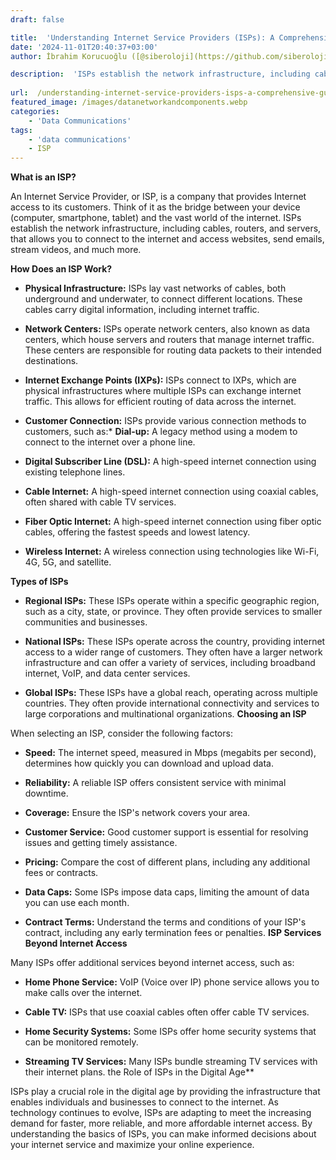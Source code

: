 ```yaml
---
draft: false

title:  'Understanding Internet Service Providers (ISPs): A Comprehensive Guide'
date: '2024-11-01T20:40:37+03:00'
author: İbrahim Korucuoğlu ([@siberoloji](https://github.com/siberoloji))

description:  'ISPs establish the network infrastructure, including cables, routers, and servers, that allows you to connect to the internet and access websites, send emails, stream videos, and much more.' 
 
url:  /understanding-internet-service-providers-isps-a-comprehensive-guide/
featured_image: /images/datanetworkandcomponents.webp
categories:
    - 'Data Communications'
tags:
    - 'data communications'
    - ISP
---
```

**What is an ISP?**

An Internet Service Provider, or ISP, is a company that provides Internet access to its customers. Think of it as the bridge between your device (computer, smartphone, tablet) and the vast world of the internet. ISPs establish the network infrastructure, including cables, routers, and servers, that allows you to connect to the internet and access websites, send emails, stream videos, and much more.

**How Does an ISP Work?**
* **Physical Infrastructure:** ISPs lay vast networks of cables, both underground and underwater, to connect different locations. These cables carry digital information, including internet traffic.

* **Network Centers:** ISPs operate network centers, also known as data centers, which house servers and routers that manage internet traffic. These centers are responsible for routing data packets to their intended destinations.

* **Internet Exchange Points (IXPs):** ISPs connect to IXPs, which are physical infrastructures where multiple ISPs can exchange internet traffic. This allows for efficient routing of data across the internet.

* **Customer Connection:** ISPs provide various connection methods to customers, such as:* **Dial-up:** A legacy method using a modem to connect to the internet over a phone line.

* **Digital Subscriber Line (DSL):** A high-speed internet connection using existing telephone lines.

* **Cable Internet:** A high-speed internet connection using coaxial cables, often shared with cable TV services.

* **Fiber Optic Internet:** A high-speed internet connection using fiber optic cables, offering the fastest speeds and lowest latency.

* **Wireless Internet:** A wireless connection using technologies like Wi-Fi, 4G, 5G, and satellite.

**Types of ISPs**
* **Regional ISPs:** These ISPs operate within a specific geographic region, such as a city, state, or province. They often provide services to smaller communities and businesses.

* **National ISPs:** These ISPs operate across the country, providing internet access to a wider range of customers. They often have a larger network infrastructure and can offer a variety of services, including broadband internet, VoIP, and data center services.

* **Global ISPs:** These ISPs have a global reach, operating across multiple countries. They often provide international connectivity and services to large corporations and multinational organizations.
**Choosing an ISP**

When selecting an ISP, consider the following factors:
* **Speed:** The internet speed, measured in Mbps (megabits per second), determines how quickly you can download and upload data.

* **Reliability:** A reliable ISP offers consistent service with minimal downtime.

* **Coverage:** Ensure the ISP's network covers your area.

* **Customer Service:** Good customer support is essential for resolving issues and getting timely assistance.

* **Pricing:** Compare the cost of different plans, including any additional fees or contracts.

* **Data Caps:** Some ISPs impose data caps, limiting the amount of data you can use each month.

* **Contract Terms:** Understand the terms and conditions of your ISP's contract, including any early termination fees or penalties.
**ISP Services Beyond Internet Access**

Many ISPs offer additional services beyond internet access, such as:
* **Home Phone Service:** VoIP (Voice over IP) phone service allows you to make calls over the internet.

* **Cable TV:** ISPs that use coaxial cables often offer cable TV services.

* **Home Security Systems:** Some ISPs offer home security systems that can be monitored remotely.

* **Streaming TV Services:** Many ISPs bundle streaming TV services with their internet plans.
the Role of ISPs in the Digital Age**

ISPs play a crucial role in the digital age by providing the infrastructure that enables individuals and businesses to connect to the internet. As technology continues to evolve, ISPs are adapting to meet the increasing demand for faster, more reliable, and more affordable internet access. By understanding the basics of ISPs, you can make informed decisions about your internet service and maximize your online experience.
